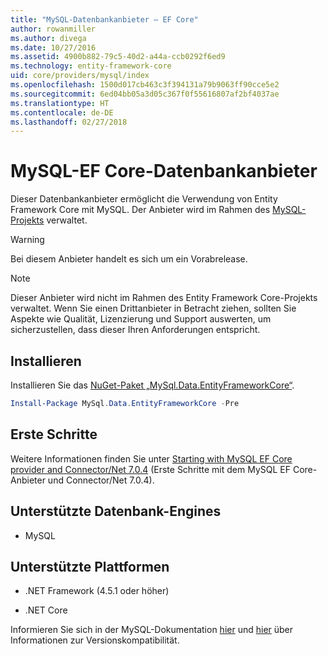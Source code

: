 ```yaml
---
title: "MySQL-Datenbankanbieter – EF Core"
author: rowanmiller
ms.author: divega
ms.date: 10/27/2016
ms.assetid: 4900b882-79c5-40d2-a44a-ccb0292f6ed9
ms.technology: entity-framework-core
uid: core/providers/mysql/index
ms.openlocfilehash: 1500d017cb463c3f394131a79b9063ff90cce5e2
ms.sourcegitcommit: 6ed04bb05a3d05c367f0f55616807af2bf4037ae
ms.translationtype: HT
ms.contentlocale: de-DE
ms.lasthandoff: 02/27/2018
---
```

# <a name="mysql-ef-core-database-provider"></a>MySQL-EF Core-Datenbankanbieter

Dieser Datenbankanbieter ermöglicht die Verwendung von Entity Framework Core mit MySQL. Der Anbieter wird im Rahmen des [MySQL-Projekts](http://dev.mysql.com) verwaltet.

> [!WARNING]  
> Bei diesem Anbieter handelt es sich um ein Vorabrelease.

> [!NOTE]  
> Dieser Anbieter wird nicht im Rahmen des Entity Framework Core-Projekts verwaltet. Wenn Sie einen Drittanbieter in Betracht ziehen, sollten Sie Aspekte wie Qualität, Lizenzierung und Support auswerten, um sicherzustellen, dass dieser Ihren Anforderungen entspricht.

## <a name="install"></a>Installieren

Installieren Sie das [NuGet-Paket „MySql.Data.EntityFrameworkCore“](https://www.nuget.org/packages/MySql.Data.EntityFrameworkCore).

``` powershell
Install-Package MySql.Data.EntityFrameworkCore -Pre
```

## <a name="get-started"></a>Erste Schritte

Weitere Informationen finden Sie unter [Starting with MySQL EF Core provider and Connector/Net 7.0.4](http://insidemysql.com/howto-starting-with-mysql-ef-core-provider-and-connectornet-7-0-4/) (Erste Schritte mit dem MySQL EF Core-Anbieter und Connector/Net 7.0.4).

## <a name="supported-database-engines"></a>Unterstützte Datenbank-Engines

* MySQL

## <a name="supported-platforms"></a>Unterstützte Plattformen

* .NET Framework (4.5.1 oder höher)

* .NET Core

Informieren Sie sich in der MySQL-Dokumentation [hier](https://dev.mysql.com/doc/connector-net/en/connector-net-versions.html) und [hier](https://dev.mysql.com/doc/connector-net/en/connector-net-entityframework-core.html) über Informationen zur Versionskompatibilität.
